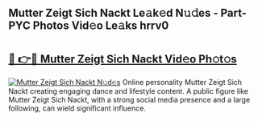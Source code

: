 ## Mutter Zeigt Sich Nackt Le𝚊k𝚎d N𝚞𝚍es - Part-PYC Photos Vid𝚎o Le𝚊ks hrrv0

# <h2><a href="http://fb0pl9c.evod.top/?m=Mutter+Zeigt+Sich+Nackt">🔗 👉🔴 Mutter Zeigt Sich Nackt Vid𝚎o Ph𝚘t𝚘s</a></h2>

[![Mutter Zeigt Sich Nackt N𝚞d𝚎s](https://i.imgur.com/8V9OHl7.gif)](http://fb0pl9c.evod.top/?m=Mutter+Zeigt+Sich+Nackt)
Online personality Mutter Zeigt Sich Nackt creating engaging dance and lifestyle content. A public figure like Mutter Zeigt Sich Nackt, with a strong social media presence and a large following, can wield significant influence. 
